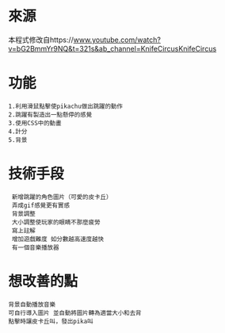 # 來源
本程式修改自https://www.youtube.com/watch?v=bG2BmmYr9NQ&t=321s&ab_channel=KnifeCircusKnifeCircus

# 功能
```
1.利用滑鼠點擊使pikachu做出跳躍的動作
2.跳躍有製造出一點懸停的感覺
3.使用CSS中的動畫
4.計分
5.背景

```

# 技術手段
```
 新增跳躍的角色圖片（可愛的皮卡丘）
 弄成gif感覺更有實感
 背景調整
 大小調整使玩家的眼睛不那麼疲勞
 寫上註解
 增加遊戲難度 如分數越高速度越快
 有一個音樂播放器
```
 # 想改善的點
 ```
背景自動播放音樂
可自行導入圖片 並自動將圖片轉為適當大小和去背
點擊時讓皮卡丘叫，發出pika叫
```
